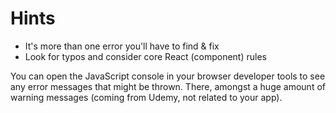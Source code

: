 # Hints

-   It's more than one error you'll have to find & fix
-   Look for typos and consider core React (component) rules

You can open the JavaScript console in your browser developer tools to see any error messages that might be thrown. There, amongst a huge amount of warning messages (coming from Udemy, not related to your app).
